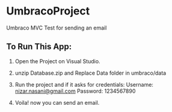 # UmbracoProject
Umbraco MVC Test for sending an email

## To Run This App:

1. Open the Project on Visual Studio.

2. unzip Database.zip and Replace Data folder in umbraco/data

3. Run the project and if it asks for credentials:
    Username: nizar.nasani@gmail.com
    Password: 1234567890

4. Voila! now you can send an email.
